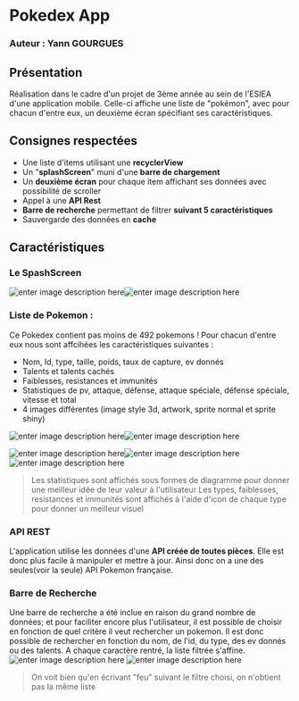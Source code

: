 # Pokedex App
### Auteur : Yann GOURGUES
## Présentation
Réalisation dans le cadre d'un projet de 3ème année au sein de l'ESIEA d'une application mobile. Celle-ci affiche une liste de "pokémon", avec pour chacun d'entre eux, un deuxième écran spécifiant ses caractéristiques.

## Consignes respectées
- Une liste d'items utilisant une **recyclerView**
- Un "**splashScreen**" muni d'une **barre de chargement**
- Un **deuxième écran** pour chaque item affichant ses données avec possibilité de scroller
- Appel à une **API Rest**
- **Barre de recherche** permettant de filtrer **suivant 5 caractéristiques**
- Sauvergarde des données en **cache**

## Caractéristiques
### Le SpashScreen
![enter image description here](https://lh3.googleusercontent.com/JZSyphYaIKkDJNWD2FcgmOgSluHV6LwvkZK6NK6V4iwyeFsmY82hnf3w0qXITHCSwgnGAVc1adUl)![enter image description here](https://lh3.googleusercontent.com/iiDeLs69ruszaPvQgOFwk7MgvjCKmzJVN2-ChTqMAmNsfSrS7nrkS3CF1S1wzLCmp29XAYkgYlSA)
### Liste de Pokemon :
Ce Pokedex contient pas moins de 492 pokemons ! Pour chacun d'entre eux nous sont affcihées les caractéristiques suivantes :
- Nom, Id, type, taille, poids, taux de capture, ev donnés
- Talents et talents cachés
- Faiblesses, resistances et immunités
- Statistiques de pv, attaque, défense, attaque spéciale, défense spéciale, vitesse et total
- 4 images différentes (image style 3d, artwork, sprite normal et sprite shiny)


![enter image description here](https://lh3.googleusercontent.com/Z2sAKbzVsV5HTu5-F9s21bZjHYFo3mranu66rx257nUj5ZhZRinn6nsDffpjuUpBHMTrkE5eXHYm)![enter image description here](https://lh3.googleusercontent.com/d9m5qffyplBY8aiq0xvUXbbbw2LtheeMgeKO4CmyVEiE79VO5mIzdepqd57mHrnEi8EVij1-LtSN)

![enter image description here](https://lh3.googleusercontent.com/B8qmQlvdjCvlncUfIJ3LUVTQz1722AdaC-fFkIyZq7qz1hXzSRAafMHJLMuV7r-HF2F4ZBRYCp7r)![enter image description here](https://lh3.googleusercontent.com/Bw8B_iqNhm1uuVDNxSkb3tWXe_SqIHBDdoOPmAlpiLwpLLgQl_vN7ecM5BlV8OTbDwQRt9ezKJUt)![enter image description here](https://lh3.googleusercontent.com/gLtwRXQmmusDmmywkGL5ogoR_fTNjHDgecJWGkgv_aPuzxmYzXo6qW6Ht71P2JW57DfyC0I1-VM1)
> Les statistiques sont affichés sous formes de diagramme pour donner une meilleur idée de leur valeur à l'utilisateur
> Les types, faiblesses, resistances et immunités sont affichés à l'aide d'icon de chaque type pour donner un meilleur visuel
### API REST
L'application utilise les données d'une **API créée de toutes pièces**.
Elle est donc plus facile à manipuler et mettre à jour.
Ainsi donc on a une des seules(voir la seule) API Pokemon française.
### Barre de Recherche
Une barre de recherche a été inclue en raison du grand nombre de données; et pour faciliter encore plus l'utilisateur, il est possible de choisir en fonction de quel critère il veut rechercher un pokemon. Il est donc possible de rechercher en fonction du nom, de l'id, du type, des ev donnés ou des talents.
A chaque caractère rentré, la liste filtrée s'affine.
![enter image description here](https://lh3.googleusercontent.com/vpLwL8630vsjUXSqPImaNEUHNZglTRF8TLXI908RNFn5uxYEWkVyKzr-q24JtEITtRIAhSXFL3ZQ)
![enter image description here](https://lh3.googleusercontent.com/rik4g4HRdXYcMB_HQdbeMH2bJxkBkFlvAD0kIH76RUb3J4JzcXIwA33OYlcVjSNbB7ZuCUemLXhF)
>On voit bien qu'en écrivant "feu"  suivant le filtre choisi, on n'obtient pas la même liste
